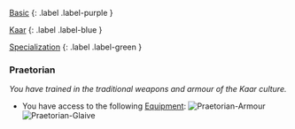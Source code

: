 
[Basic](Game/Basic-List)
{: .label .label-purple }

[Kaar](Game/Kaar)
{: .label .label-blue }

[Specialization](Game/Specialization-List)
{: .label .label-green }
### Praetorian
*You have trained in the traditional weapons and armour of the Kaar culture.*
* You have access to the following [Equipment](Core/Equipment):
![Praetorian-Armour](Game/Blocks/Praetorian-Armour)
![Praetorian-Glaive](Game/Blocks/Praetorian-Glaive)
